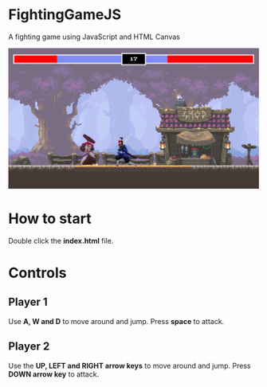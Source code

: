 # FightingGameJS
 A fighting game using JavaScript and HTML Canvas

![Screenshot of the Fighting game using JS and HTML](/screenshot.png "Screenshot of the 2 characters fighting")

# How to start
Double click the **index.html** file.

# Controls
## Player 1
Use **A, W and D** to move around and jump.
Press **space** to attack.

## Player 2
Use the **UP, LEFT and RIGHT arrow keys** to move around and jump.
Press **DOWN arrow key** to attack.

